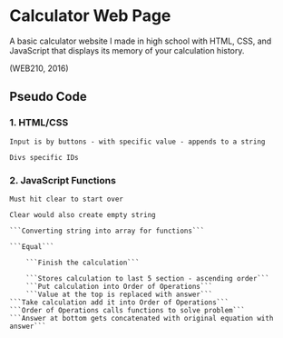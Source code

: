 # Calculator Web Page
A basic calculator website I made in high school with HTML, CSS, and JavaScript that displays its memory of your calculation history.

(WEB210, 2016)

## Pseudo Code
### 1. HTML/CSS

```
Input is by buttons - with specific value - appends to a string
```
```
Divs specific IDs
```
	
### 2. JavaScript Functions

```Must hit clear to start over```

```Clear would also create empty string```
	
	```Converting string into array for functions```
	
	```Equal```
	
		```Finish the calculation```
		
		```Stores calculation to last 5 section - ascending order```
		```Put calculation into Order of Operations```
		```Value at the top is replaced with answer```
	```Take calculation add it into Order of Operations```
	```Order of Operations calls functions to solve problem```
	```Answer at bottom gets concatenated with original equation with answer```

